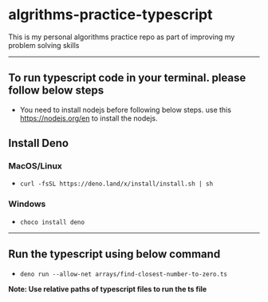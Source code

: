 # algrithms-practice-typescript
This is my personal algorithms practice repo as part of improving my problem solving skills

---

## To run typescript code in your terminal. please follow below steps

- You need to install nodejs before following below steps. use this https://nodejs.org/en to install the nodejs.

## Install Deno 

### MacOS/Linux

- `curl -fsSL https://deno.land/x/install/install.sh | sh`


### Windows

- `choco install deno`

---

## Run the typescript using below command

- `deno run --allow-net arrays/find-closest-number-to-zero.ts`

**Note: Use relative paths of typescript files to run the ts file**